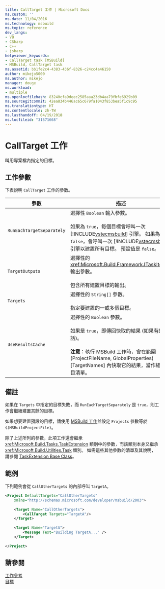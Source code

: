 ```yaml
---
title: CallTarget 工作 | Microsoft Docs
ms.custom: ''
ms.date: 11/04/2016
ms.technology: msbuild
ms.topic: reference
dev_langs:
- VB
- CSharp
- C++
- jsharp
helpviewer_keywords:
- CallTarget task [MSBuild]
- MSBuild, CallTarget task
ms.assetid: bb1fe2c4-4383-436f-8326-c24cc4a46150
author: mikejo5000
ms.author: mikejo
manager: douge
ms.workload:
- multiple
ms.openlocfilehash: 83240cfa9deec2585aaa23db4aa79fbfe6929b09
ms.sourcegitcommit: 42ea834b446ac65c679fa1043f853bea5f1c9c95
ms.translationtype: HT
ms.contentlocale: zh-TW
ms.lasthandoff: 04/19/2018
ms.locfileid: "31571668"
---
```

# <a name="calltarget-task"></a>CallTarget 工作
叫用專案檔內指定的目標。  
  
## <a name="task-parameters"></a>工作參數  
 下表說明 `CallTarget` 工作的參數。  
  
|參數|描述|  
|---------------|-----------------|  
|`RunEachTargetSeparately`|選擇性 `Boolean` 輸入參數。<br /><br /> 如果為 `true`，每個目標會呼叫一次 [!INCLUDE[vstecmsbuild](../extensibility/internals/includes/vstecmsbuild_md.md)] 引擎。 如果為 `false`，會呼叫一次 [!INCLUDE[vstecmsbuild](../extensibility/internals/includes/vstecmsbuild_md.md)] 引擎以建置所有目標。 預設值是 `false`。|  
|`TargetOutputs`|選擇性的 <xref:Microsoft.Build.Framework.ITaskItem>`[]` 輸出參數。<br /><br /> 包含所有建置目標的輸出。|  
|`Targets`|選擇性的 `String[]` 參數。<br /><br /> 指定要建置的一或多個目標。|  
|`UseResultsCache`|選擇性的 `Boolean` 參數。<br /><br /> 如果是 `true`，即傳回快取的結果 (如果有的話)。<br /><br /> **注意**：執行 MSBuild 工作時，會在範圍 (ProjectFileName, GlobalProperties)[TargetNames] 內快取它的結果，當作組建項目清單。|  
  
## <a name="remarks"></a>備註  
 如果在 `Targets` 中指定的目標失敗，而 `RunEachTargetSeparately` 是 `true`，則工作會繼續建置其餘的目標。  
  
 如果想要建置預設的目標，請使用 [MSBuild 工作](../msbuild/msbuild-task.md)並設定 `Projects` 參數等於 `$(MSBuildProjectFile)`。  
  
 除了上述所列的參數，此項工作還會繼承 <xref:Microsoft.Build.Tasks.TaskExtension> 類別中的參數，而該類別本身又繼承 <xref:Microsoft.Build.Utilities.Task> 類別。 如需這些其他參數的清單及其說明，請參閱 [TaskExtension Base Class](../msbuild/taskextension-base-class.md)。  
  
## <a name="example"></a>範例  
 下列範例會從 `CallOtherTargets` 的內部呼叫 `TargetA`。  
  
```xml  
<Project DefaultTargets="CallOtherTargets"  
    xmlns="http://schemas.microsoft.com/developer/msbuild/2003">  
  
    <Target Name="CallOtherTargets">  
        <CallTarget Targets="TargetA"/>  
    </Target>  
  
    <Target Name="TargetA">  
        <Message Text="Building TargetA..." />  
    </Target>  
  
</Project>  
```  
  
## <a name="see-also"></a>請參閱  
 [工作參考](../msbuild/msbuild-task-reference.md)   
 [目標](../msbuild/msbuild-targets.md)